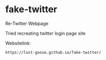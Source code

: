 # fake-twitter
Re-Twitter Webpage

Tried recreating twitter login page site

Websitelink:    

    https://lost-goose.github.io/fake-twitter/
